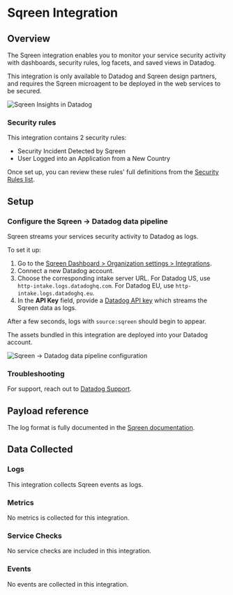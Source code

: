 # Sqreen Integration

## Overview

The Sqreen integration enables you to monitor your service security activity with dashboards, security rules, log facets, and saved views in Datadog.

This integration is only available to Datadog and Sqreen design partners, and requires the Sqreen microagent to be deployed in the web services to be secured. 

![Sqreen Insights in Datadog][1]

### Security rules

This integration contains 2 security rules: 
* Security Incident Detected by Sqreen
* User Logged into an Application from a New Country

Once set up, you can review these rules' full definitions from the [Security Rules list][2].

## Setup

### Configure the Sqreen -> Datadog data pipeline

Sqreen streams your services security activity to Datadog as logs.

To set it up:

1. Go to the [Sqreen Dashboard > Organization settings > Integrations][3].
2. Connect a new Datadog account.
3. Choose the corresponding intake server URL. For Datadog US, use `http-intake.logs.datadoghq.com`. For Datadog EU, use `http-intake.logs.datadoghq.eu`.
4. In the **API Key** field, provide a [Datadog API key][4] which streams the Sqreen data as logs.

After a few seconds, logs with `source:sqreen` should begin to appear. 

The assets bundled in this integration are deployed into your Datadog account.

![Sqreen -> Datadog data pipeline configuration][5]

### Troubleshooting

For support, reach out to [Datadog Support](/help).

## Payload reference

The log format is fully documented in the [Sqreen documentation][6].

## Data Collected

### Logs

This integration collects Sqreen events as logs.

### Metrics

No metrics is collected for this integration.

### Service Checks

No service checks are included in this integration.

### Events

No events are collected in this integration.

[1]: https://raw.githubusercontent.com/DataDog/integrations-extras/master/sqreen/images/sqreen_dashboard.png
[2]: https://app.datadoghq.com/security/configuration/rules?sort=rule&query=source%3Asqreen
[3]: https://my.sqreen.com/profile/organization/integrations
[4]: https://app.datadoghq.com/organization-settings/api-keys 
[5]: https://raw.githubusercontent.com/DataDog/integrations-extras/master/sqreen/images/sqreen_datadog_configuration.png
[6]: https://docs.sqreen.com/integrations/datadog-integration/
